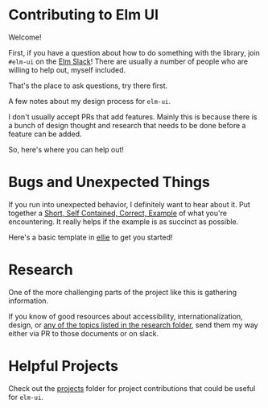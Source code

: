 # Contributing to Elm UI

Welcome!

First, if you have a question about how to do something with the library, join `#elm-ui` on the [Elm Slack](https://elmlang.herokuapp.com/)!  There are usually a number of people who are willing to help out, myself included.

That's the place to ask questions, try there first.

A few notes about my design process for `elm-ui`.

I don't usually accept PRs that add features. Mainly this is because there is a bunch of design thought and research that needs to be done before a feature can be added.

So, here's where you can help out!

# Bugs and Unexpected Things

If you run into unexpected behavior, I definitely want to hear about it. Put together a [Short, Self Contained, Correct, Example](http://sscce.org/) of what you're encountering.  It really helps if the example is as succinct as possible.

Here's a basic template in [ellie](https://ellie-app.com/3fhCyrxjLw3a1) to get you started!

# Research

One of the more challenging parts of the project like this is gathering information.

If you know of good resources about accessibility, internationalization, design, or [any of the topics listed in the research folder](https://github.com/mdgriffith/elm-ui/tree/master/notes/research), send them my way either via PR to those documents or on slack.


# Helpful Projects

Check out the [projects](https://github.com/mdgriffith/elm-ui/tree/master/notes/projects) folder for project contributions that could be useful for `elm-ui`.